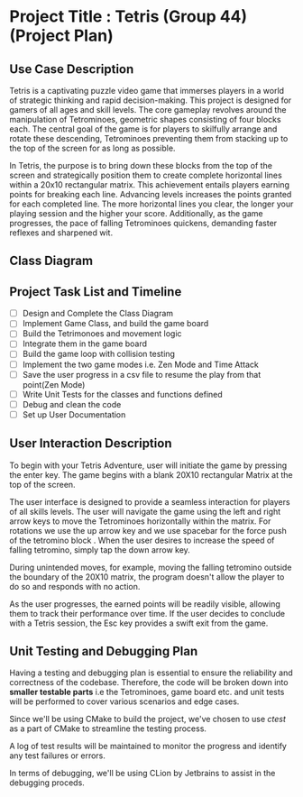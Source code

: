 # Project Title : Tetris (Group 44) (Project Plan)

## Use Case Description

Tetris is a captivating puzzle video game that immerses players in a world of strategic thinking and rapid decision-making. This project is designed for gamers of all ages and skill levels. The core gameplay revolves around the manipulation of Tetrominoes, geometric shapes consisting of four blocks each. The central goal of the game is for players to skilfully arrange and rotate these descending, Tetrominoes preventing them from stacking up to the top of the screen for as long as possible. 

In Tetris, the purpose is to bring down these blocks from the top of the screen and strategically position them to create complete horizontal lines within a 20x10 rectangular matrix. This achievement entails players earning points for breaking each line. Advancing levels increases the points granted for each completed line. The more horizontal lines you clear, the longer your playing session and the higher your score. Additionally, as the game progresses, the pace of falling Tetrominoes quickens, demanding faster reflexes and sharpened wit. 


## Class Diagram

## Project Task List and Timeline

- [ ] Design and Complete the Class Diagram
- [ ] Implement Game Class, and build the game board
- [ ] Build the Tetrimonoes and movement logic
- [ ] Integrate them in the game board
- [ ] Build the game loop with collision testing
- [ ] Implement the two game modes i.e. Zen Mode and Time Attack
- [ ] Save the user progress in a csv file to resume the play from that point(Zen Mode)
- [ ] Write Unit Tests for the classes and functions defined
- [ ] Debug and clean the code
- [ ] Set up User Documentation

## User Interaction Description

To begin with your Tetris Adventure, user will initiate the game by pressing the enter key. The game begins with a blank 20X10 rectangular Matrix at the top of the screen. 

The user interface is designed to provide a seamless interaction for players of all skills levels. The user will navigate the game using the left and right arrow keys to move the Tetrominoes horizontally within the matrix. For rotations we use the up arrow key and we use spacebar for the force push of the tetromino block . When the user desires to increase the speed of falling tetromino, simply tap the down arrow key. 

During unintended moves, for example, moving the falling tetromino outside the boundary of the 20X10 matrix, the program doesn't allow the player to do so and responds with no action. 

As the user progresses, the earned points will be readily visible, allowing them to track their performance over time. If the user decides to conclude with a Tetris session, the Esc key provides a swift exit from the game.

## Unit Testing and Debugging Plan

Having a testing and debugging plan is essential to ensure the reliability and correctness of the codebase. Therefore, the code will be broken down into **smaller testable parts** i.e the Tetrominoes, game board etc. and unit tests will be performed to cover various scenarios and edge cases. 

Since we'll be using CMake to build the project, we've chosen to use *ctest* as a part of CMake to streamline the testing process. 

A log of test results will be maintained to monitor the progress and identify any test failures or errors. 

In terms of debugging, we'll be using CLion by Jetbrains to assist in the debugging proceds.
